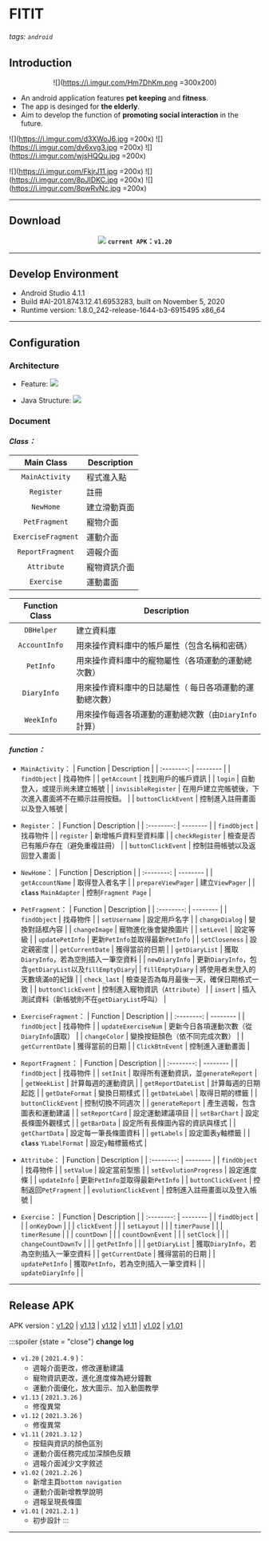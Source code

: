 # FITIT

###### tags: `android` 

## Introduction
<center>

![](https://i.imgur.com/Hm7DhKm.png =300x200)
</center>

* An android application features **pet keeping** and **fitness**.
* The app is desinged for **the elderly**.
* Aim to develop the function of **promoting social interaction** in the future.

![](https://i.imgur.com/d3XWoJ6.jpg =200x) ![](https://i.imgur.com/dv6xvg3.jpg =200x) ![](https://i.imgur.com/wjsHQQu.jpg =200x)

![](https://i.imgur.com/FkjrJ11.jpg =200x) ![](https://i.imgur.com/8pJIDKC.jpg =200x) ![](https://i.imgur.com/8pwRvNc.jpg =200x)

---

## Download 
<center>

![](https://i.imgur.com/rla29AH.png)
**`current APK`：`v1.20`**
</center>

---

## Develop Environment
* Android Studio 4.1.1
* Build #AI-201.8743.12.41.6953283, built on November 5, 2020
* Runtime version: 1.8.0_242-release-1644-b3-6915495 x86_64

---

## Configuration
### Architecture
* Feature:
    ![](https://i.imgur.com/zL0CCPU.png)
    
* Java Structure:
    ![](https://i.imgur.com/vjY1F8I.png)

### Document
#### *Class：*
| Main Class | Description |
| :--------: | -------- | 
| `MainActivity` | 程式進入點|
| `Register` | 註冊 |
| `NewHome` | 建立滑動頁面 |
| `PetFragment` | 寵物介面 | 
| `ExerciseFragment` | 運動介面 | 
| `ReportFragment` | 週報介面 |
| `Attribute` | 寵物資訊介面 | 
| `Exercise` | 運動畫面 | 

| Function Class | Description |
| :--------: | -------- | 
| `DBHelper` | 建立資料庫 |
| `AccountInfo` | 用來操作資料庫中的帳戶屬性（包含名稱和密碼） |
| `PetInfo` | 用來操作資料庫中的寵物屬性（各項運動的運動總次數） |
| `DiaryInfo` | 用來操作資料庫中的日誌屬性（ 每日各項運動的運動總次數） |
| `WeekInfo` | 用來操作每週各項運動的運動總次數（由`DiaryInfo`計算） | 

#### *function：*
* `MainActivity`：
    | Function | Description |
    | :--------: | -------- | 
    | `findObject` | 找尋物件 |
    | `getAccount` | 找到用戶的帳戶資訊 |
    | `login` | 自動登入，或提示尚未建立帳號 |
    | `invisibleRegister` | 在用戶建立完帳號後，下次進入畫面將不在顯示註冊按鈕。 |
    | `buttonClickEvent` | 控制進入註冊畫面以及登入帳號 | 
    
* `Register`：
    | Function | Description |
    | :--------: | -------- | 
    | `findObject` | 找尋物件 |
    | `register` | 新增帳戶資料至資料庫 |
    | `checkRegister` | 檢查是否已有賬戶存在（避免重複註冊） |
    | `buttonClickEvent` | 控制註冊帳號以及返回登入畫面 | 
    
* `NewHome`：
    | Function | Description |
    | :--------: | -------- | 
    | `getAccountName` | 取得登入者名字 |
    | `prepareViewPager` | 建立`ViewPager` |
    | **`class`** `MainAdapter` | 控制`Fragment Page` | 
    
* `PetFragment`：
    | Function | Description |
    | :--------: | -------- | 
    | `findObject` | 找尋物件 |
    | `setUsername` | 設定用戶名字 |
    | `changeDialog` | 變換對話框內容 |
    | `changeImage` | 寵物進化後會變換圖片 | 
    | `setLevel` | 設定等級 |
    | `updatePetInfo` | 更新`PetInfo`並取得最新`PetInfo` |
    | `setCloseness` | 設定親密度 |
    | `getCurrentDate` | 獲得當前的日期 | 
    | `getDiaryList` | 獲取`DiaryInfo`，若為空則插入一筆空資料 |
    | `newDiaryInfo` | 更新`DiaryInfo`，包含`getDiaryList`以及`fillEmptyDiary`|
    | `fillEmptyDiary` | 將使用者未登入的天數填滿`0`的紀錄 |
    | `check_last` | 檢查是否為每月最後一天，確保日期格式一致 | 
    | `buttonClickEvent` | 控制進入寵物資訊（`Attribute`） |
    | `insert` | 插入測試資料（新帳號則不在`getDiaryList`呼叫） |
    
* `ExerciseFragment`：
    | Function | Description |
    | :--------: | -------- | 
    | `findObject` | 找尋物件 |
    | `updateExerciseNum` | 更新今日各項運動次數（從`DiaryInfo`讀取） |
    | `changeColor` | 變換按鈕顏色（依不同完成次數） |
    | `getCurrentDate` | 獲得當前的日期 | 
    | `ClickBtnEvent` | 控制進入運動畫面 |
    
* `ReportFragment`：
    | Function | Description |
    | :--------: | -------- | 
    | `findObject` | 找尋物件 |
    | `setInit` | 取得所有運動資訊，並`generateReport` |
    | `getWeekList` | 計算每週的運動資訊 |
    | `getReportDateList` | 計算每週的日期起訖 | 
    | `getDateFormat` | 變換日期樣式 |
    | `getDateLabel` | 取得日期的標籤 |
    | `buttonClickEvent` | 控制切換不同週次 |
    | `generateReport` | 產生週報，包含圖表和運動建議 |
    | `setReportCard` | 設定運動建議項目 | 
    | `setBarChart` | 設定長條圖外觀樣式 |
    | `getBarData` | 設定所有長條圖內容的資訊與樣式 |
    | `getChartData` | 設定每一筆長條圖資料 |
    | `getLabels` | 設定圖表`y`軸標籤 | 
    | **`class`** `YLabelFormat` | 設定`y`軸標籤格式 |
    
* `Attritube`：
    | Function | Description |
    | :--------: | -------- | 
    | `findObject` | 找尋物件 |
    | `setValue` | 設定當前型態 |
    | `setEvolutionProgress` | 設定進度條 |
    | `updateInfo` | 更新`PetInfo`並取得最新`PetInfo` |
    | `buttonClickEvent` | 控制返回`PetFragment` | 
    | `evolutionClickEvent` | 控制進入註冊畫面以及登入帳號 | 
    
* `Exercise`：
    | Function | Description |
    | :--------: | -------- | 
    | `findObject` |  |
    | `onKeyDown` |  |
    | `clickEvent` |  |
    | `setLayout` |  | 
    | `timerPause` |  |
    | `timerResume` |  |
    | `countDown` |  |
    | `countDownEvent` |  |
    | `setClock` |  | 
    | `changeCountDownTv` |  |
    | `getPetInfo` |  |
    | `getDiaryList` | 獲取`DiaryInfo`，若為空則插入一筆空資料 |
    | `getCurrentDate` | 獲得當前的日期 | 
    | `updatePetInfo` | 獲取`PetInfo`，若為空則插入一筆空資料 |
    | `updateDiaryInfo` |  |
   

---

## Release APK
APK version：[v1.20](https://drive.google.com/file/d/16f7JtEMNh8ebQh1cDulOO7-CLBmGnEXB/view?usp=sharing) | [v1.13](https://drive.google.com/file/d/1A8tu5XD8YOCGx4vqX-321naIeR-8RF8L/view?usp=sharing) | [v1.12](https://drive.google.com/file/d/1wyP16nUEpGKAprCsWNtp81e7WUQ_89tv/view?usp=sharing) | [v1.11](https://drive.google.com/file/d/1ZL_WONqEytPwCZU0J0CeNN4YGvFC5lGH/view?usp=sharing) | [v1.02](https://drive.google.com/file/d/1dKHy-yDFTvp73qgls_bgxlXCxnMNGoby/view?usp=sharing) | [v1.01](https://drive.google.com/file/d/1TUvKwZMFu0NKjmIGRJHOCriUb2u_sYeP/view?usp=sharing)

:::spoiler {state = "close"} **change log**
* `v1.20` ( `2021.4.9` )：
    * 週報介面更改，修改運動建議
    * 寵物資訊更改，進化進度條為總分鐘數
    * 運動介面優化，放大圖示、加入動圖教學
* `v1.13` ( `2021.3.26` )
    * 修復異常
* `v1.12` ( `2021.3.26` )
    * 修復異常
* `v1.11` ( `2021.3.12` )
    * 按鈕與資訊的顏色區別
    * 運動介面任務完成加深顏色反饋
    * 週報介面減少文字敘述
* `v1.02` ( `2021.2.26` )
    * 新增主頁`bottom navigation`
    * 運動介面新增教學說明
    * 週報呈現長條圖
* `v1.01` ( `2021.2.1` )
    * 初步設計
:::
---


